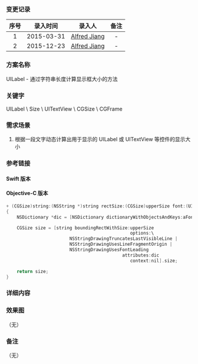 ### 变更记录

| 序号 | 录入时间 | 录入人 | 备注 |
|:--------:|:--------:|:--------:|:--------:|
| 1 | 2015-03-31 | [Alfred Jiang](https://github.com/viktyz) | - |
| 2 | 2015-12-23 | [Alfred Jiang](https://github.com/viktyz) | - |

### 方案名称

UILabel - 通过字符串长度计算显示框大小的方法

### 关键字

UILabel \ Size \ UITextView \ CGSize \ CGFrame

### 需求场景

1. 根据一段文字动态计算出用于显示的 UILabel 或 UITextView 等控件的显示大小

### 参考链接

#### Swift 版本

#### Objective-C 版本
```objectivec
+ (CGSize)string:(NSString *)string rectSize:(CGSize)upperSize font:(UIFont *)aFont
{
    NSDictionary *dic = [NSDictionary dictionaryWithObjectsAndKeys:aFont, NSFontAttributeName, nil];

    CGSize size = [string boundingRectWithSize:upperSize
                                               options:\
                        NSStringDrawingTruncatesLastVisibleLine |
                        NSStringDrawingUsesLineFragmentOrigin |
                        NSStringDrawingUsesFontLeading
                                            attributes:dic
                                               context:nil].size;

    return size;
}
```

### 详细内容

### 效果图
（无）

### 备注
（无）